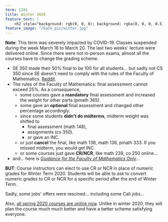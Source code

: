 ```yaml
---
term: 1201
title: Winter 2020
feature_text: |
    <h2 style="background: rgb(0, 0, 0); background: rgba(0, 0, 0, 0.5); color: #FDD54F; padding: 10px;">Winter 2020</h2>
feature_image: "/back_pic/winter.jpg"
---
```

**Note**: This term was severely impacted by COVID-19. Classes suspended during the week March 16 to March 20. The last two weeks' lecture
were delivered online. Since there were not in-person exams, almost all the courses have to change the grading scheme.
- SE 350 made their 50% final to be 100 for all students... but sadly not CS 350 since SE doesn't need to comply with the rules of the Faculty of Mathematics. [Reddit](https://www.reddit.com/r/uwaterloo/comments/fky8qw/se_350_automatic_100_on_50_final_cs_350_possible/).
- The rules of the Faculty of Mathematics: final assessment cannot exceed 25%. As a consequence,
    - some courses gave a **mandatory** final assessment and increased the weight for other parts (pmath 365).
    - some gave an **optional** final assessment and changed other percentage accordingly.
    - since some students **didn't do midterms**, midterm weight was shifted to
        - final assessment (math 148),
        - assignments (cs 350).
        - or gave an INC.
    - or just **cancel** the final, like math 138, math 136, pmath 333. If you missed midterm, you would get INC.
    - or some courses just gave **CR/NCR**, like math 239, co 250 online...
- and... here is [*Guidance for the Faculty of Mathematics Only*](https://uwaterloo.ca/keep-learning/guidance-faculty-mathematics-only)...

**BUT**: Course instructors can elect to use CR or NCR in place of numeric grades for Winter Term 2020. Students will be able to ask to convert numeric grades to CR or NCR for a specific period after the end of Winter Term.

Sadly, some jobs' offers were rescined... including some Cali jobs...

Also, [all spring 2020 courses are online now](https://uwaterloo.ca/coronavirus/news/spring-2020-classes-online-only). Unlike in winter 2020, they will plan the course much much better and have a better scheme satisfying everyone.
